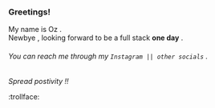### Greetings!

My name is Oz .  
Newbye , looking forward to be a full stack **one day** . 
###### You can reach me through my  `Instagram || other socials` .

*Spread postivity !!*

:trollface:
